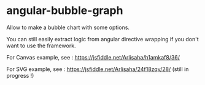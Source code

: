 # angular-bubble-graph
Allow to make a bubble chart with some options.

You can still easily extract logic from angular directive wrapping if you don't want to use the framework.

For Canvas example, see : https://jsfiddle.net/Arlisaha/h1amkaf8/36/

For SVG example, see : https://jsfiddle.net/Arlisaha/24f18zqv/28/ (still in progress !)
